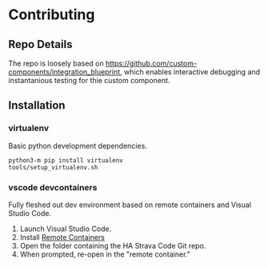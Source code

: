 # Contributing

## Repo Details

The repo is loosely based on
https://github.com/custom-components/integration_blueprint, which enables
interactive debugging and instantanious testing for thie custom component.

## Installation

### virtualenv

Basic python development dependencies.

```
python3-m pip install virtualenv
tools/setup_virtualenv.sh
```

### vscode devcontainers

Fully fleshed out dev environment based on remote containers and Visual Studio Code.

1.  Launch Visual Studio Code.
1.  Install [Remote Containers](https://marketplace.visualstudio.com/items?itemName=ms-vscode-remote.remote-containers)
1.  Open the folder containing the HA Strava Code Git repo.
1.  When prompted, re-open in the "remote container."
